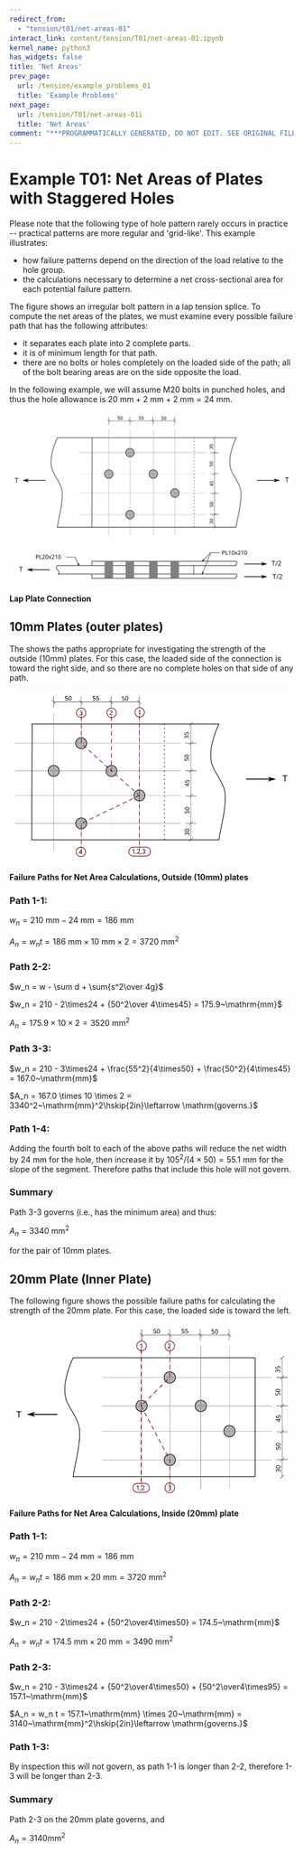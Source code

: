 ```yaml
---
redirect_from:
  - "tension/t01/net-areas-01"
interact_link: content/tension/T01/net-areas-01.ipynb
kernel_name: python3
has_widgets: false
title: 'Net Areas'
prev_page:
  url: /tension/example_problems_01
  title: 'Example Problems'
next_page:
  url: /tension/T01/net-areas-01i
  title: 'Net Areas'
comment: "***PROGRAMMATICALLY GENERATED, DO NOT EDIT. SEE ORIGINAL FILES IN /content***"
---
```


# Example T01: Net Areas of Plates with Staggered Holes

Please note that the following type of hole pattern rarely occurs in practice -- practical patterns are more regular and 'grid-like'.  This example illustrates:
* how failure patterns depend on the direction of the load relative to the hole group.
* the calculations necessary to determine a net cross-sectional area for each potential failure pattern.

The  figure shows an irregular bolt pattern in a lap tension splice.  To compute the
net areas of the plates, we must examine every possible failure path that has the
following attributes:

* it separates each plate into 2 complete parts.
* it is of minimum length for that path.
* there are no bolts or holes completely on the loaded side of the path; all of the bolt bearing areas are on the side opposite the load.

In the following example, we will assume M20 bolts in punched holes, and thus the hole
allowance is $20~\mathrm{mm}+2~\mathrm{mm}+2~\mathrm{mm} = 24~\mathrm{mm}$.

![Lap PLate Connection](images/lap-plates-1.svg)

**Lap Plate Connection**

## 10mm Plates (outer plates)

The  shows the paths appropriate for investigating the strength of the outside (10mm) plates.
For this case, the loaded side of the connection is toward the right side, and so there are
no complete holes on that side of any path.

![Failure Paths for Net Area Calculations, Outside (10mm) plates](images/paths-1.svg "Failure Paths for Net Area Calculations, Outside (10mm) plates")

**Failure Paths for Net Area Calculations, Outside (10mm) plates**

### Path 1-1:

$w_n = 210~\mathrm{mm} - 24~\mathrm{mm} = 186~\mathrm{mm}$

$A_n = w_n t = 186~\mathrm{mm} \times 10~\mathrm{mm} \times 2 = 3720~\mathrm{mm}^2$

### Path 2-2:

$w_n = w - \sum d + \sum{s^2\over 4g}$

$w_n = 210 - 2\times24 + {50^2\over 4\times45} = 175.9~\mathrm{mm}$

$A_n = 175.9 \times 10 \times 2 = 3520~\mathrm{mm}^2$

### Path 3-3:

$w_n = 210 - 3\times24 + \frac{55^2}{4\times50} + \frac{50^2}{4\times45} = 167.0~\mathrm{mm}$

$A_n = 167.0 \times 10 \times 2 = 3340^2~\mathrm{mm}^2\hskip{2in}\leftarrow \mathrm{governs.}$

### Path 1-4:

Adding the fourth bolt to each of the above paths will reduce the net width by $24~\mathrm{mm}$
for the hole, then
increase it by $105^2/(4\times50) = 55.1~\mathrm{mm}$ for the slope of the segment.   Therefore paths that include this hole will not govern.

### Summary

Path 3-3 governs (i.e., has the minimum area) and thus:

   $A_n = 3340~\mathrm{mm}^2$

for the pair of 10mm plates.



## 20mm Plate (Inner Plate)

The following figure  shows the possible failure paths for calculating the strength of the 20mm plate.
For this case, the loaded side is toward the left.

![Failure Paths for Net Area Calculations, Inside (20mm) plate](images/paths-2.svg)

**Failure Paths for Net Area Calculations, Inside (20mm) plate**

### Path 1-1:

$w_n = 210~\mathrm{mm} - 24~\mathrm{mm} = 186~\mathrm{mm}$

$A_n = w_n t = 186~\mathrm{mm} \times 20~\mathrm{mm} = 3720~\mathrm{mm}^2$

### Path 2-2:

$w_n = 210 - 2\times24 + {50^2\over4\times50} = 174.5~\mathrm{mm}$

$A_n = w_n t = 174.5~\mathrm{mm} \times 20~\mathrm{mm} = 3490~\mathrm{mm}^2$

### Path 2-3:

$w_n = 210 - 3\times24 + {50^2\over4\times50} + {50^2\over4\times95}  = 157.1~\mathrm{mm}$

$A_n = w_n t = 157.1~\mathrm{mm} \times 20~\mathrm{mm} = 3140~\mathrm{mm}^2\hskip{2in}\leftarrow \mathrm{governs.}$

### Path 1-3:

By inspection this will not govern, as path 1-1 is longer than 2-2, therefore 1-3 will be longer than 2-3.

### Summary

Path 2-3 on the 20mm plate governs, and

$A_n = 3140\mathrm{mm}^2$
   
